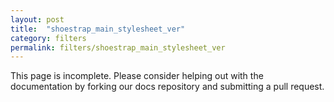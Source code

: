 ```yaml
---
layout: post
title:  "shoestrap_main_stylesheet_ver"
category: filters
permalink: filters/shoestrap_main_stylesheet_ver
---
```


This page is incomplete. Please consider helping out with the documentation by forking our docs repository and submitting a pull request.